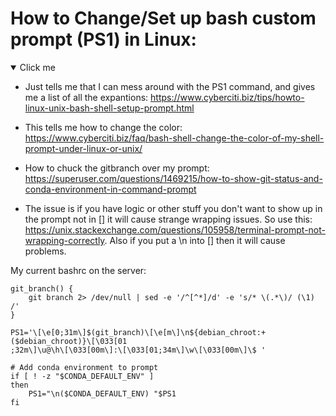 # How to Change/Set up bash custom prompt (PS1) in Linux: 
<details open>
    <summary>Click me</summary>
    
* Just tells me that I can mess around with the PS1 command, and gives me a list of all the expantions: https://www.cyberciti.biz/tips/howto-linux-unix-bash-shell-setup-prompt.html

* This tells me how to change the color: https://www.cyberciti.biz/faq/bash-shell-change-the-color-of-my-shell-prompt-under-linux-or-unix/

* How to chuck the gitbranch over my prompt: https://superuser.com/questions/1469215/how-to-show-git-status-and-conda-environment-in-command-prompt

* The issue is if you have logic or other stuff you don't want to show up in the prompt not in \[\] it will cause strange wrapping issues. So use this: https://unix.stackexchange.com/questions/105958/terminal-prompt-not-wrapping-correctly. Also if you put a \n into \[\] then it will cause problems.

My current bashrc on the server: 
```
git_branch() {                                                                     
    git branch 2> /dev/null | sed -e '/^[^*]/d' -e 's/* \(.*\)/ (\1) /'            
}                                                                                  

PS1='\[\e[0;31m\]$(git_branch)\[\e[m\]\n${debian_chroot:+($debian_chroot)}\[\033[01
;32m\]\u@\h\[\033[00m\]:\[\033[01;34m\]\w\[\033[00m\]\$ '                          

# Add conda environment to prompt                                                  
if [ ! -z "$CONDA_DEFAULT_ENV" ]                                                   
then                                                                               
    PS1="\n($CONDA_DEFAULT_ENV) "$PS1    
fi
```
</details>